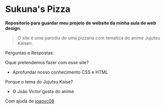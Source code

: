 # Sukuna's Pizza

**Repositorio para guardar meu projeto de website da minha aula de web design.**

> O site é uma parodia de uma pizzaria com tematica do anime Jujutsu Kaisen.


Perguntas e Respostas:

Oque pretendemos fazer com esse site?
 - Aprofundar nosso conhecimento CSS e HTML

Porque o tema do Jujutsu Kaise?
 - O João Victor gosta do anime


Com ajuda de [joaovc08](https://github.com/joaovc08)
